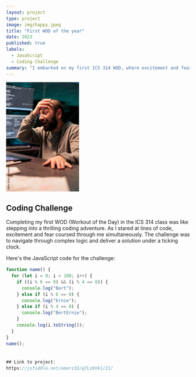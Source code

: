 ```yaml
---
layout: project
type: project
image: img/happy.jpeg
title: "First WOD of the year"
date: 2023
published: true
labels:
  - JavaScript
  - Coding Challenge
summary: "I embarked on my first ICS 314 WOD, where excitement and fear danced hand in hand."
---
```

<div class="text-center p-4">
  <img width="200px" src="img/coding-challenge.jpg" class="img-thumbnail">
</div>

## Coding Challenge

Completing my first WOD (Workout of the Day) in the ICS 314 class was like stepping into a thrilling coding adventure. As I stared at lines of code, excitement and fear coursed through me simultaneously. The challenge was to navigate through complex logic and deliver a solution under a ticking clock.

Here's the JavaScript code for the challenge:

```javascript
function name() {
  for (let i = 0; i < 100; i++) {
    if ((i % 6 == 0) && (i % 4 == 0)) {
      console.log("Bert");
    } else if (i % 6 == 0) {
      console.log("Ernie");
    } else if (i % 4 == 0) {
      console.log("BertErnie");
    }
    console.log(i.toString());
  }
}
name();


## Link to project:
https://jsfiddle.net/omarz33/q7Lz8nk1/21/
